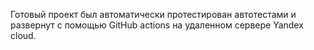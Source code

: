 Готовый проект был автоматически протестирован автотестами и развернут с помощью GitHub actions на удаленном сервере Yandex cloud.

